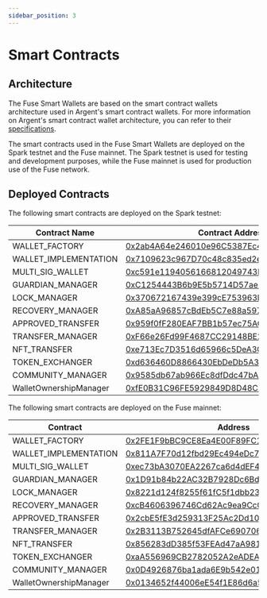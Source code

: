 ```yaml
---
sidebar_position: 3
---
```

# Smart Contracts

## **Architecture**

The Fuse Smart Wallets are based on the smart contract wallets architecture used in Argent's smart contract wallets. For more information on Argent's smart contract wallet architecture, you can refer to their [specifications](https://github.com/argentlabs/argent-contracts/blob/develop/specifications/specifications.pdf).

The smart contracts used in the Fuse Smart Wallets are deployed on the Spark testnet and the Fuse mainnet. The Spark testnet is used for testing and development purposes, while the Fuse mainnet is used for production use of the Fuse network.

## Deployed Contracts

The following smart contracts are deployed on the Spark testnet:

| Contract Name          | Contract Address                                                                                                               |
| ---------------------- | ------------------------------------------------------------------------------------------------------------------------------ |
| WALLET\_FACTORY        | [0x2ab4A64e246010e96C5387Ec4C7B1256B9783ce3](https://explorer.fusespark.io/address/0x2ab4A64e246010e96C5387Ec4C7B1256B9783ce3) |
| WALLET\_IMPLEMENTATION | [0x7109623c967D70c48c835ed2e4E3CdFd27fa8003](https://explorer.fusespark.io/address/0x7109623c967D70c48c835ed2e4E3CdFd27fa8003) |
| MULTI\_SIG\_WALLET     | [0xc591e1194056166812049743DaAa714159e6c3C8](https://explorer.fusespark.io/address/0xc591e1194056166812049743DaAa714159e6c3C8) |
| GUARDIAN\_MANAGER      | [0xC1254443B6b9E5b5714D57ae3Af16FE9D220775D](https://explorer.fusespark.io/address/0xC1254443B6b9E5b5714D57ae3Af16FE9D220775D) |
| LOCK\_MANAGER          | [0x370672167439e399cE753963E31E26EEB5bfaf6c](https://explorer.fusespark.io/address/0x370672167439e399cE753963E31E26EEB5bfaf6c) |
| RECOVERY\_MANAGER      | [0xA85aA96857cBdEb5C7e88a59772E6E7170986f02](https://explorer.fusespark.io/address/0xA85aA96857cBdEb5C7e88a59772E6E7170986f02) |
| APPROVED\_TRANSFER     | [0x959f0fF280EAF7BB1b57ec75AC777aB863f82736](https://explorer.fusespark.io/address/0x959f0fF280EAF7BB1b57ec75AC777aB863f82736) |
| TRANSFER\_MANAGER      | [0xF66e26Fd99F4687CC29148BE2e331df2e49E249E](https://explorer.fusespark.io/address/0xF66e26Fd99F4687CC29148BE2e331df2e49E249E) |
| NFT\_TRANSFER          | [0xe713Ec7D3516d65966c5DeA3CF78EFE1DcaDd47B](https://explorer.fusespark.io/address/0xe713Ec7D3516d65966c5DeA3CF78EFE1DcaDd47B) |
| TOKEN\_EXCHANGER       | [0xd636460D8866430EbDeDb5A3AE4f19D0735fD1B7](https://explorer.fusespark.io/address/0xd636460D8866430EbDeDb5A3AE4f19D0735fD1B7) |
| COMMUNITY\_MANAGER     | [0x9585db67ab966Ec8dfDdc47bAD9cE46905A5a0e1](https://explorer.fusespark.io/address/0x9585db67ab966Ec8dfDdc47bAD9cE46905A5a0e1) |
| WalletOwnershipManager | [0xfE0B31C96FE5929849D8D48C56c428d935dDfE00](https://explorer.fusespark.io/address/0xfE0B31C96FE5929849D8D48C56c428d935dDfE00) |

The following smart contracts are deployed on the Fuse mainnet:

| Contract               | Address                                                                                                                   |
| ---------------------- | ------------------------------------------------------------------------------------------------------------------------- |
| WALLET\_FACTORY        | [0x2FE1F9bBC9CE8Ea4E00F89FC1a8936DE6934b63D](https://explorer.fuse.io/address/0x2FE1F9bBC9CE8Ea4E00F89FC1a8936DE6934b63D) |
| WALLET\_IMPLEMENTATION | [0x811A7F70d12fbd29Ec494eDc75645E66f5fCcCFc](https://explorer.fuse.io/address/0x811A7F70d12fbd29Ec494eDc75645E66f5fCcCFc) |
| MULTI\_SIG\_WALLET     | [0xec73bA3070EA2267ca6d4dEF4173DCA0a004B4fc](https://explorer.fuse.io/address/0xec73bA3070EA2267ca6d4dEF4173DCA0a004B4fc) |
| GUARDIAN\_MANAGER      | [0x1D91b84b22AC32B7928Dc6BdB2A66C42Fc32F1C3](https://explorer.fuse.io/address/0x1D91b84b22AC32B7928Dc6BdB2A66C42Fc32F1C3) |
| LOCK\_MANAGER          | [0x8221d124f8255f61fC5f1dbb2382364B53355574](https://explorer.fuse.io/address/0x8221d124f8255f61fC5f1dbb2382364B53355574) |
| RECOVERY\_MANAGER      | [0xcB4606396746Cd62Ac9ea9Cc0fCc5B16BE73E7aF](https://explorer.fuse.io/address/0xcB4606396746Cd62Ac9ea9Cc0fCc5B16BE73E7aF) |
| APPROVED\_TRANSFER     | [0x2cbE5fE3d259313F25Ac2Dd10FAB8B851561F366](https://explorer.fuse.io/address/0x2cbE5fE3d259313F25Ac2Dd10FAB8B851561F366) |
| TRANSFER\_MANAGER      | [0x2B3113B752645dfAFCe690706b5eCAd9d83977CF](https://explorer.fuse.io/address/0x2B3113B752645dfAFCe690706b5eCAd9d83977CF) |
| NFT\_TRANSFER          | [0x856283dD385f53FEAd47aA981517eEa564379cFC](https://explorer.fuse.io/address/0x856283dD385f53FEAd47aA981517eEa564379cFC) |
| TOKEN\_EXCHANGER       | [0xaA556969CB2782052A2eADEA32e660d40f4C4281](https://explorer.fuse.io/address/0xaA556969CB2782052A2eADEA32e660d40f4C4281) |
| COMMUNITY\_MANAGER     | [0x0D4926876ba1ada6E9b542e018eBeD517FFc8050](https://explorer.fuse.io/address/0x0D4926876ba1ada6E9b542e018eBeD517FFc8050) |
| WalletOwnershipManager | [0x0134652f44006eE54f1E86d6a5786a28b9dCcD0b](https://explorer.fuse.io/address/0x0134652f44006eE54f1E86d6a5786a28b9dCcD0b) |
